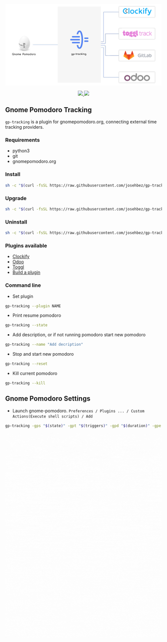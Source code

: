 <p align="center">
  <img src="how-does-work.png" width="1200">
</p>

<p align="center">  
  <a href="LICENSE">  
    <img src="https://img.shields.io/github/license/josehbez/gp-tracking?style=flat-square" />
  </a>
   <a href="semv.toml">
    <img src="https://img.shields.io/badge/semv-2.2.0-beta.0-green">
  </a>
</p>

## Gnome Pomodoro Tracking

`gp-tracking` is a plugin for gnomepomodoro.org, connecting external time tracking providers.


### Requirements 

* python3 
* git 
* gnomepomodoro.org


### Install

```bash
sh -c "$(curl -fsSL https://raw.githubusercontent.com/josehbez/gp-tracking/master/install.sh)"
```
### Upgrade

```bash
sh -c "$(curl -fsSL https://raw.githubusercontent.com/josehbez/gp-tracking/master/install.sh)" "" --upgrade
```

### Uninstall

```bash
sh -c "$(curl -fsSL https://raw.githubusercontent.com/josehbez/gp-tracking/master/uninstall.sh)"
```

### Plugins available

* [Clockify](./plugins/clockify/README.md)
* [Odoo](./plugins/odoo/README.md)
* [Toggl](./plugins/toggl/README.md)
* [Build a plugin](./plugins/README.md)



### Command line

* Set plugin 
```bash
gp-tracking --plugin NAME  
```

* Print resume pomodoro
```bash
gp-tracking --state 
```

* Add description, or if not running pomodoro start new pomodoro
```bash
gp-tracking --name "Add decription"
```

* Stop and start new pomodoro
```bash
gp-tracking --reset
```

* Kill  current pomodoro
```bash
gp-tracking --kill
```


## Gnome Pomodoro Settings 

* Launch gnome-pomodoro. `Preferences / Plugins ... / Custom Actions(Execute shell scripts) / Add `

```bash
gp-tracking -gps "$(state)" -gpt "$(triggers)" -gpd "$(duration)" -gpe "$(elapsed)"
```

<p align="center">  
 <img src="gp-tracking-settings.gif"/>
</p>



